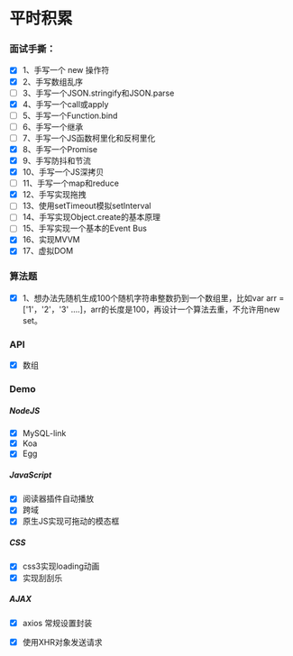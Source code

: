 # 平时积累
### 面试手撕：
- [x] 1、手写一个 new 操作符
- [x] 2、手写数组乱序 
- [ ] 3、手写一个JSON.stringify和JSON.parse
- [x] 4、手写一个call或apply
- [ ] 5、手写一个Function.bind
- [ ] 6、手写一个继承
- [ ] 7、手写一个JS函数柯里化和反柯里化
- [x] 8、手写一个Promise
- [x] 9、手写防抖和节流
- [x] 10、手写一个JS深拷贝
- [ ] 11、手写一个map和reduce
- [x] 12、手写实现拖拽
- [ ] 13、使用setTimeout模拟setInterval
- [ ] 14、手写实现Object.create的基本原理
- [ ] 15、手写实现一个基本的Event Bus
- [x] 16、实现MVVM
- [x] 17、虚拟DOM
### 算法题
- [x] 1、想办法先随机生成100个随机字符串整数扔到一个数组里，比如var arr = ['1'，'2'，'3' ....]，arr的长度是100，再设计一个算法去重，不允许用new set。
### API
- [x] 数组
### Demo
##### NodeJS
- [x] MySQL-link
- [x] Koa
- [x] Egg
##### JavaScript
- [x] 阅读器插件自动播放
- [x] 跨域
- [x] 原生JS实现可拖动的模态框
##### CSS
- [x] css3实现loading动画
- [x] 实现刮刮乐
##### AJAX
- [x] axios 常规设置封装
- [x] 使用XHR对象发送请求

